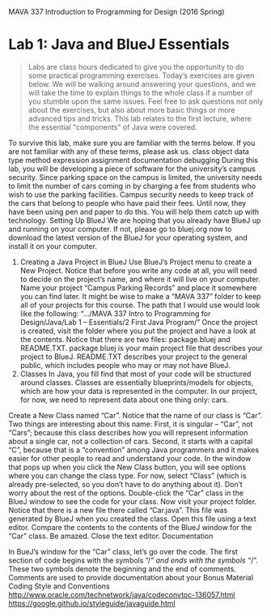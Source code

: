 MAVA 337 Introduction to Programming for Design  (2016 Spring)

# Lab 1: Java and BlueJ Essentials

> Labs are class hours dedicated to give you the opportunity to do some practical programming exercises. Today’s exercises are given below. We will be walking around answering your questions, and we will take the time to explain things to the whole class if a number of you stumble upon the same issues. Feel free to ask questions not only about the exercises, but also about more basic things or more advanced tips and tricks.
This lab relates to the first lecture, where the essential "components" of Java were covered.

To survive this lab, make sure you are familiar with the terms below. If you are not familiar with any of these terms, please ask us. 
class			object			data type		method
expression	 	assignment		documentation		debugging
During this lab, you will be developing a piece of software for the university’s campus security. Since parking space on the campus is limited, the university needs to limit the number of cars coming in by charging a fee from students who wish to use the parking facilities. Campus security needs to keep track of the cars that belong to people who have paid their fees. Until now, they have been using pen and paper to do this. You will help them catch up with technology.
Setting Up BlueJ
We are hoping that you already have BlueJ up and running on your computer. If not, please go to bluej.org now to download the latest version of the BlueJ for your operating system, and install it on your computer.
1)	Creating a Java Project in BlueJ
Use BlueJ’s Project menu to create a New Project. Notice that before you write any code at all, you will need to decide on the project’s name, and where it will live on your computer. Name your project “Campus Parking Records” and place it somewhere you can find later.
 It might be wise to make a “MAVA 337” folder to keep all of your projects for this course. The path that I would use would look like the following:
“…/MAVA 337 Intro to Programming for Design/Java/Lab 1 – Essentials/2 First Java Program/”
Once the project is created, visit the folder where you put the project and have a look at the contents. Notice that there are two files: package.bluej and README.TXT. package.bluej is your main project file that describes your project to BlueJ. README.TXT describes your project to the general public, which includes people who may or may not have BlueJ.
 
2)	Classes
In Java, you fill find that most of your code will be structured around classes. Classes are essentially blueprints/models for objects, which are how your data is represented in the computer.
In our project, for now, we need to represent data about one thing only: cars.

Create a New Class named “Car”.
Notice that the name of  our class is “Car”. Two things are interesting about this name: First, it is singular – “Car”, not “Cars”; because this class describes how you will represent information about a single car, not a collection of cars. Second, it starts with a capital “C”, because that is a “convention” among Java programmers and it makes easier for other people to read and understand your code.
In the window that pops up when you click the New Class button, you will see options where you can change the class type. For now, select “Class” (which is already pre-selected, so you don’t have to do anything about it). Don’t worry about the rest of the options.
Double-click the “Car” class in the BlueJ window to see the code for your class.
Now visit your project folder. Notice that there is a new file there called “Car.java”. This file was generated by BlueJ when you created the class. Open this file using a text editor. Compare the contents to the contents of the BlueJ window for the “Car” class. Be amazed. Close the text editor.
Documentation

In BueJ’s window for the “Car” class, let’s go over the code. The first section of code begins with the symbols “/*” and ends with the symbols “*/”. These two symbols denote the beginning and the end of comments. Comments are used to provide documentation about your 
Bonus Material
Coding Style and Conventions
http://www.oracle.com/technetwork/java/codeconvtoc-136057.html
https://google.github.io/styleguide/javaguide.html


